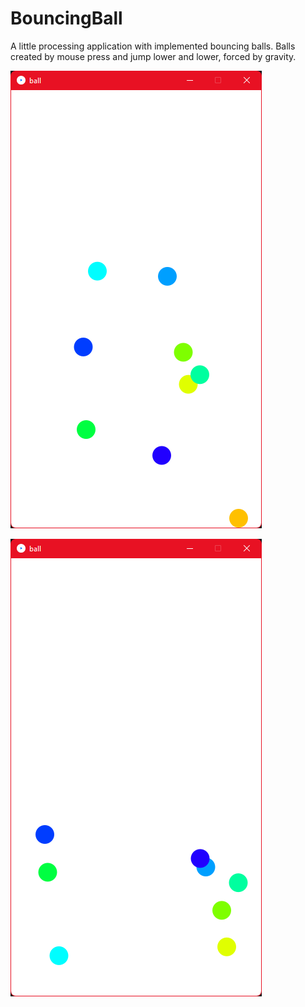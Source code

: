 # BouncingBall
A little processing application with implemented bouncing balls. Balls created by mouse press and jump lower and lower, forced by gravity.

![example1](https://github.com/binkertpat/BouncingBall/blob/515d5e6312b9bd53b15345d5f93898324d52b1df/img/bouncingBallsInAction%20(2).png)

![example2](https://github.com/binkertpat/BouncingBall/blob/515d5e6312b9bd53b15345d5f93898324d52b1df/img/bouncingBallsInAction%20(6).png)
